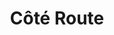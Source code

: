---
title: "Côté Route"
url: /saint-pourcain-sur-sioule/cote-route/
shop: réparation de voitures
---